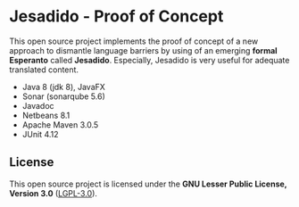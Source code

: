 # Jesadido - Proof of Concept

This open source project implements the proof of concept of a new approach to dismantle language barriers by using of an emerging **formal Esperanto** called **Jesadido**. Especially, Jesadido is very useful for adequate translated content.

- Java 8 (jdk 8), JavaFX
- Sonar (sonarqube 5.6)
- Javadoc
- Netbeans 8.1
- Apache Maven 3.0.5
- JUnit 4.12

## License

This open source project is licensed under the **GNU Lesser Public License, Version 3.0** ([LGPL-3.0](https://www.gnu.org/licenses/lgpl-3.0.txt)).
